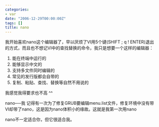 ```yaml
---
categories:
- var
date: "2006-12-29T00:00:00Z"
tags: []
title: nano
---
```


我开始喜欢nano这个编辑器了，早以厌烦了VI用5个键(SHIFT ; q ! ENTER)退出的方式，而且也不想记VI中的查找替换的命令，我只是想要一个这样的编辑器：
<ol><li>能在终端中运行的</li><li>能够显示中文的</li><li>支持多文件同时编辑的</li><li>常见的发行版都会自带的
</li><li>复制、粘贴、查找、替换等自然不用说的</li></ol>我感觉我得要求也不高 ^^ 

nano──我 记得有一次为了修复GRUB要编辑menu.list文件，修复环境中没有带VI却带了nano，这是因为nano体积小的缘故。这就是我第一次用nano

nano不一定适合你，但它很适合我。
